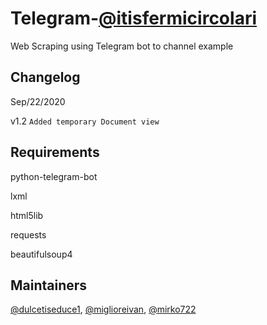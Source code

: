 # Telegram-[@itisfermicircolari](https://t.me/itisfermicircolari)

Web Scraping using Telegram bot to channel example


## Changelog
Sep/22/2020

v1.2
```Added temporary Document view```


## Requirements

python-telegram-bot

lxml

html5lib

requests

beautifulsoup4


## Maintainers

[@dulcetiseduce1](https://github.com/dulcetiseduce1),
[@miglioreivan](https://github.com/miglioreivan),
[@mirko722](https://github.com/Mirko722)
